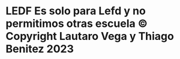 # LEDF Es solo para Lefd y no permitimos otras escuela © Copyright Lautaro Vega y Thiago Benitez 2023

